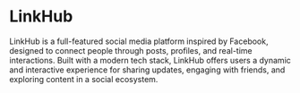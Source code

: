 # LinkHub
LinkHub is a full-featured social media platform inspired by Facebook, designed to connect people through posts, profiles, and real-time interactions. Built with a modern tech stack, LinkHub offers users a dynamic and interactive experience for sharing updates, engaging with friends, and exploring content in a social ecosystem.
